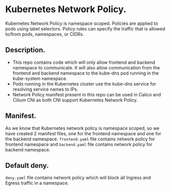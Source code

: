 # Kubernetes Network Policy.
Kubernetes Network Policy is namespace scoped. Policies are applied to pods using label selectors. Policy rules can specify the traffic that is allowed to/from pods, namespaces, or CIDRs.

## Description.
- This repo contains code which will only allow frontend and backend namespace to communicate. It will also allow communication from the frontend and backend namespace to the kube-dns pod running in the kube-system namespace. 
- Pods running in the Kubernetes cluster use the kube-dns service for resolving service names to IPs.
- Network Policy manifest present in this repo can be used in Calico and Cilium CNI as both CNI support Kubernetes Network Policy.

## Manifest.
As we know that Kubernetes network policy is namespace scoped, so we have created 2 manifest files, one for the frontend namespace and one for the backend namespace.
`frontend.yaml` file contains network policy for frontend namespace and `backend.yaml` file contains network policy for backend namespace.

## Default deny.
`deny.yaml` file contains network policy which will block all Ingress and Egress traffic in a namespace.
